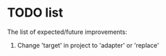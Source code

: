 # TODO list

The list of expected/future improvements:

1. Change 'target' in project to 'adapter' or 'replace'
